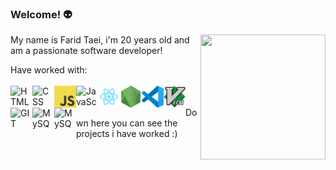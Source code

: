 ### Welcome! 👽
<img align="right" width="200" height="200" src="https://github.com/leviathanbasket/leviathanbasket/assets/148531582/411b1f4d-167c-4b87-bc48-d664f3e5b9d6"/>

My name is Farid Taei, i'm 20 years old and am a passionate software developer!

Have worked with: <br><br>
<img align="left" alt="HTML" width="35px" height="35px" src="https://github.com/leviathanbasket/leviathanbasket/assets/148531582/c104f037-dc7a-4985-bae0-a965dc3b434b" />
<img align="left" alt="CSS" width="35px" height="35px" src="https://github.com/leviathanbasket/leviathanbasket/assets/148531582/f0139ec9-4131-4bfc-9a81-879c1d32fab7" />
<img align="left" alt="JavaScript" width="35px" height="35px" src="https://raw.githubusercontent.com/github/explore/80688e429a7d4ef2fca1e82350fe8e3517d3494d/topics/javascript/javascript.png" />
<img align="left" alt="JavaScript" width="35px" height="35px" src="https://github.com/leviathanbasket/leviathanbasket/assets/148531582/d55d2f4e-fa1d-4c5c-92f7-e0bddceeb9c1" />
<img align="left" alt="React" width="35px" height="35px" src="https://raw.githubusercontent.com/github/explore/80688e429a7d4ef2fca1e82350fe8e3517d3494d/topics/react/react.png" />
<img align="left" alt="Node.js" width="35px" height="35px" src="https://raw.githubusercontent.com/github/explore/80688e429a7d4ef2fca1e82350fe8e3517d3494d/topics/nodejs/nodejs.png" />
<img align="left" alt="Visual Studio Code" width="35px" height="35px" src="https://raw.githubusercontent.com/github/explore/80688e429a7d4ef2fca1e82350fe8e3517d3494d/topics/visual-studio-code/visual-studio-code.png" />
<img align="left" alt="Visual Studio Code" width="35px" height="35px" src="https://raw.githubusercontent.com/github/explore/80688e429a7d4ef2fca1e82350fe8e3517d3494d/topics/vim/vim.png" /> 
<img align="left" alt="GIT" width="35px" height="35px" src="https://github.com/leviathanbasket/leviathanbasket/assets/148531582/ca3e65a4-3b1f-4d2e-96e2-86c790c8650d" />
<img align="left" alt="MySQL" width="35px" height="35px" src="https://github.com/leviathanbasket/leviathanbasket/assets/148531582/7f5bd13c-7747-46d5-9a69-423e1310fa1b" /> 
<img align="left" alt="MySQL" width="35px" height="35px" src="https://github.com/leviathanbasket/leviathanbasket/assets/148531582/d21a83e4-31ed-4682-ab63-4fe3872028dd" /> 
<br><br> Down here you can see the projects i have worked :) 
